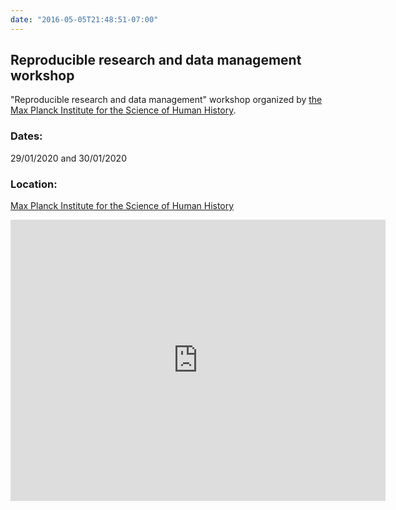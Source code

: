 ```yaml
---
date: "2016-05-05T21:48:51-07:00"
---
```


## Reproducible research and data management workshop

"Reproducible research and data management" workshop organized by [the Max Planck Institute for the Science of Human History](https://www.shh.mpg.de/en).

### Dates:

29/01/2020 and 30/01/2020

### Location: 

[Max Planck Institute for the Science of Human History](https://www.shh.mpg.de/en)

<iframe src="https://www.google.com/maps/embed?pb=!1m14!1m8!1m3!1d10061.2598147491!2d11.578608!3d50.9178906!3m2!1i1024!2i768!4f13.1!3m3!1m2!1s0x0%3A0x7073f841ce55aa2b!2sMax%20Planck%20Institute%20for%20the%20Science%20of%20Human%20History!5e0!3m2!1sde!2sde!4v1576431074256!5m2!1sde!2sde" width="600" height="450" frameborder="0" style="border:0;" allowfullscreen=""></iframe>


